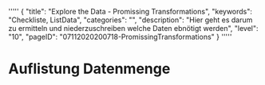 '''''
{
"title": "Explore the Data - Promissing Transformations",
"keywords": "Checkliste, ListData",
"categories": "",
"description": "Hier geht es darum zu ermitteln und niederzuschreiben welche Daten ebnötigt werden",
"level": "10",
"pageID": "07112020200718-PromissingTransformations"
}
'''''

# Auflistung Datenmenge


